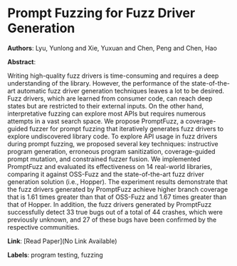 # Prompt Fuzzing for Fuzz Driver Generation

**Authors**: Lyu, Yunlong and Xie, Yuxuan and Chen, Peng and Chen, Hao

**Abstract**:

Writing high-quality fuzz drivers is time-consuming and requires a deep understanding of the library. However, the performance of the state-of-the-art automatic fuzz driver generation techniques leaves a lot to be desired. Fuzz drivers, which are learned from consumer code, can reach deep states but are restricted to their external inputs. On the other hand, interpretative fuzzing can explore most APIs but requires numerous attempts in a vast search space. We propose PromptFuzz, a coverage-guided fuzzer for prompt fuzzing that iteratively generates fuzz drivers to explore undiscovered library code. To explore API usage in fuzz drivers during prompt fuzzing, we proposed several key techniques: instructive program generation, erroneous program sanitization, coverage-guided prompt mutation, and constrained fuzzer fusion. We implemented PromptFuzz and evaluated its effectiveness on 14 real-world libraries, comparing it against OSS-Fuzz and the state-of-the-art fuzz driver generation solution (i.e., Hopper). The experiment results demonstrate that the fuzz drivers generated by PromptFuzz achieve higher branch coverage that is 1.61 times greater than that of OSS-Fuzz and 1.67 times greater than that of Hopper. In addition, the fuzz drivers generated by PromptFuzz successfully detect 33 true bugs out of a total of 44 crashes, which were previously unknown, and 27 of these bugs have been confirmed by the respective communities.

**Link**: [Read Paper](No Link Available)

**Labels**: program testing, fuzzing
